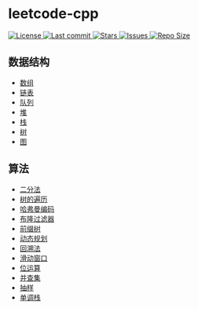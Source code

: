 # leetcode-cpp

<a href="https://github.com/xiaoma20082008/leetcode-cpp/blob/main/LICENSE">
    <img alt="License" src="https://img.shields.io/github/license/xiaoma20082008/leetcode-cpp?style=for-the-badge&logo=starship&color=ee999f&logoColor=D9E0EE&labelColor=302D41" />
</a>
<a href="https://github.com/xiaoma20082008/leetcode-cpp/pulse">
    <img alt="Last commit" src="https://img.shields.io/github/last-commit/xiaoma20082008/leetcode-cpp?style=for-the-badge&logo=starship&color=8bd5ca&logoColor=D9E0EE&labelColor=302D41"/>
</a>
<a href="https://github.com/xiaoma20082008/leetcode-cpp/stargazers">
    <img alt="Stars" src="https://img.shields.io/github/stars/xiaoma20082008/leetcode-cpp?style=for-the-badge&logo=starship&color=c69ff5&logoColor=D9E0EE&labelColor=302D41" />
</a>
<a href="https://github.com/xiaoma20082008/leetcode-cpp/issues">
    <img alt="Issues" src="https://img.shields.io/github/issues/xiaoma20082008/leetcode-cpp?style=for-the-badge&logo=bilibili&color=F5E0DC&logoColor=D9E0EE&labelColor=302D41" />
</a>
<a href="https://github.com/xiaoma20082008/leetcode-cpp">
    <img alt="Repo Size" src="https://img.shields.io/github/repo-size/xiaoma20082008/leetcode-cpp?color=%23DDB6F2&label=SIZE&logo=codesandbox&style=for-the-badge&logoColor=D9E0EE&labelColor=302D41" />
</a>

## 数据结构

- [数组](docs/cn/Array.md)
- [链表](docs/cn/LinkedList.md)
- [队列](docs/cn/Queue.md)
- [堆](docs/cn/Heap.md)
- [栈](docs/cn/Stack.md)
- [树](docs/cn/Tree.md)
- [图](docs/cn/Graph.md)

## 算法

- [二分法](docs/cn/BinaryAlgorithm.md)
- [树的遍历](docs/cn/TreeVisitor.md)
- [哈弗曼编码](docs/cn/Huffman.md)
- [布隆过滤器](docs/cn/BloomFilter.md)
- [前缀树](docs/cn/Trie.md)
- [动态规划](docs/cn/Dp.md)
- [回溯法](docs/cn/BackTracking.md)
- [滑动窗口](docs/cn/SlidingWindow.md)
- [位运算](docs/cn/Bits.md)
- [并查集](docs/cn/UnionFind.md)
- [抽样](docs/cn/Sampling.md)
- [单调栈](docs/cn/MonotoneStack.md)

